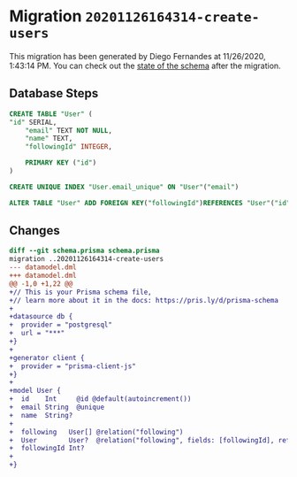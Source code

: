 # Migration `20201126164314-create-users`

This migration has been generated by Diego Fernandes at 11/26/2020, 1:43:14 PM.
You can check out the [state of the schema](./schema.prisma) after the migration.

## Database Steps

```sql
CREATE TABLE "User" (
"id" SERIAL,
    "email" TEXT NOT NULL,
    "name" TEXT,
    "followingId" INTEGER,

    PRIMARY KEY ("id")
)

CREATE UNIQUE INDEX "User.email_unique" ON "User"("email")

ALTER TABLE "User" ADD FOREIGN KEY("followingId")REFERENCES "User"("id") ON DELETE SET NULL ON UPDATE CASCADE
```

## Changes

```diff
diff --git schema.prisma schema.prisma
migration ..20201126164314-create-users
--- datamodel.dml
+++ datamodel.dml
@@ -1,0 +1,22 @@
+// This is your Prisma schema file,
+// learn more about it in the docs: https://pris.ly/d/prisma-schema
+
+datasource db {
+  provider = "postgresql"
+  url = "***"
+}
+
+generator client {
+  provider = "prisma-client-js"
+}
+
+model User {
+  id    Int     @id @default(autoincrement())
+  email String  @unique
+  name  String?
+
+  following   User[] @relation("following")
+  User        User?  @relation("following", fields: [followingId], references: [id])
+  followingId Int?
+
+}
```


